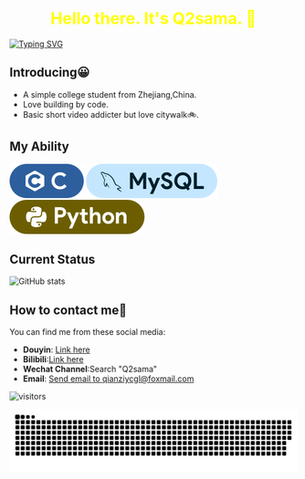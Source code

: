 <center><h1><b style="color:yellow;">Hello there. It's Q2sama. 👋</b></h1></center>

[![Typing SVG](https://readme-typing-svg.demolab.com?font=Fira+Code&weight=500&pause=500&color=E7F729&width=435&lines=Keep+Studing;Keep+Moving)](https://git.io/typing-svg)

## Introducing😀
- A simple college student from Zhejiang,China.
- Love building by code.
- Basic short video addicter but love citywalk🚲.
## My Ability

![C lang](svgs/c1.svg) ![Mysql](svgs/mysql3.svg) ![python](svgs/python1.svg)

## Current Status
![GitHub stats](https://github-readme-stats.vercel.app/api?username=QianziTech&show_icons=true&theme=catppuccin_latte&hide=commits)

## How to contact me🤝
You can find me from these social media:
- **Douyin**: [Link here](https://v.douyin.com/iDRqvM8A/)
- **Bilibili**:[Link here](https://space.bilibili.com/317076080)
- **Wechat Channel**:Search "Q2sama"
- **Email**: [Send email to qianziycgl@foxmail.com](mailto:qianziycgl@foxmail.com)

![visitors](https://visitor-badge.glitch.me/badge?page_id=QianziTech.QianziTech&left_color=green&right_color=red)
<!--Snake animation-->
<picture>
  <source media="(prefers-color-scheme: dark)" srcset="https://raw.githubusercontent.com/QianziTech/QianziTech/output/github-contribution-grid-snake-dark.svg">
  <source media="(prefers-color-scheme: light)" srcset="https://raw.githubusercontent.com/QianziTech/QianziTech/output/github-contribution-grid-snake.svg">
  <img alt="github contribution grid snake animation" src="https://raw.githubusercontent.com/QianziTech/QianziTech/output/github-contribution-grid-snake.svg">
</picture>


<!--
**QianziTech/QianziTech** is a ✨ _special_ ✨ repository because its `README.md` (this file) appears on your GitHub profile.

Here are some ideas to get you started:

- 🔭 I’m currently working on ...
- 🌱 I’m currently learning ...
- 👯 I’m looking to collaborate on ...
- 🤔 I’m looking for help with ...
- 💬 Ask me about ...
- 📫 How to reach me: ...
- 😄 Pronouns: ...
- ⚡ Fun fact: ...
-->
